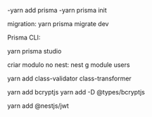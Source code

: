 
-yarn add prisma
  -yarn prisma init


migration:
  yarn prisma migrate dev

Prisma CLI:

yarn prisma studio

criar modulo no nest:  nest g module users

yarn add class-validator class-transformer

yarn add bcryptjs
  yarn add -D @types/bcryptjs

  yarn add @nestjs/jwt